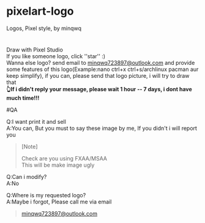 # pixelart-logo
Logos, Pixel style, by minqwq
#
Draw with Pixel Studio  
If you like someone logo, click ''star'' :)  
Wanna else logo? send email to minqwq723897@outlook.com and provide some features of this logo(Example:nano   ctrl+x   ctrl+s/archlinux   pacman   aur   keep simplify), if you can, please send that logo picture, i will try to draw that  
**👆If i didn't reply your message, please wait 1 hour -- 7 days, i dont have much time!!!**

#QA

Q:I want print it and sell  
A:You can, But you must to say these image by me, If you didn't i will report you

> [Note]
>
> Check are you using FXAA/MSAA  
> This will be make image ugly

Q:Can i modify?  
A:No

Q:Where is my requested logo?  
A:Maybe i forgot, Please call me via email

> minqwq723897@outlook.com

